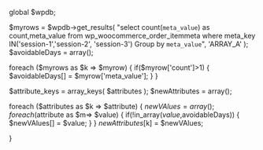 
global $wpdb;



$myrows = $wpdb->get_results( "select count(`meta_value`) as count,meta_value from wp_woocommerce_order_itemmeta where meta_key IN('session-1','session-2', 'session-3') Group by `meta_value`", 'ARRAY_A' );
$avoidableDays = array();

foreach ($myrows as $k => $myrow) {
    if($myrow['count']>1) {
        $avoidableDays[] = $myrow['meta_value'];
    }
}



$attribute_keys = array_keys( $attributes );
 $newAttributes = array();

foreach ($attributes as $k => $attribute) {
    $newVAlues = array();
    foreach ($attribute as $m=> $value) {
        if(!in_array($value,$avoidableDays)) {
            $newVAlues[] = $value;
        }
    }
    $newAttributes[$k] = $newVAlues;
    
}
